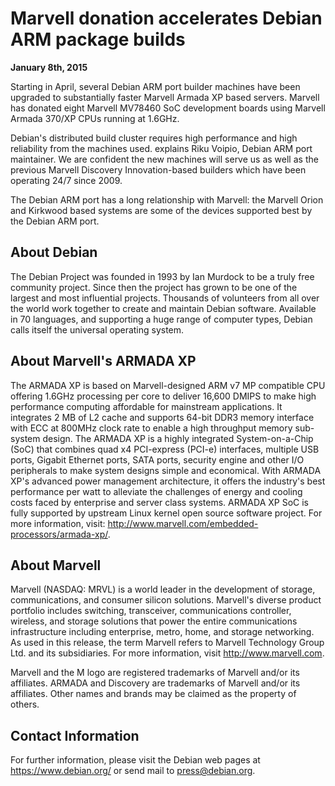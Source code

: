 
Marvell donation accelerates Debian ARM package builds
======================================================


**January 8th, 2015**



Starting in April, several Debian ARM port builder machines have been
upgraded to substantially faster Marvell Armada XP based servers. Marvell has
donated eight Marvell MV78460 SoC development boards using Marvell Armada
370/XP CPUs running at 1.6GHz.




Debian's distributed build cluster requires high performance and high
reliability from the machines used. explains Riku Voipio, Debian ARM port
maintainer. We are confident the new machines will serve us as well as the
previous Marvell Discovery Innovation-based builders which have been operating
24/7 since 2009.




The Debian ARM port has a long relationship with Marvell: the Marvell Orion
and Kirkwood based systems are some of the devices supported best by the Debian
ARM port.



About Debian
------------



The Debian Project was founded in 1993 by Ian Murdock to be a truly free
community project. Since then the project has grown to be one of the
largest and most influential projects. Thousands of volunteers from all
over the world work together to create and maintain Debian software.
Available in 70 languages, and supporting a huge range of computer
types, Debian calls itself the universal operating system.



About Marvell's ARMADA XP
-------------------------



The ARMADA XP is based on Marvell-designed ARM v7 MP compatible CPU offering
1.6GHz processing per core to deliver 16,600 DMIPS to make high performance
computing affordable for mainstream applications. It integrates 2 MB of L2
cache and supports 64-bit DDR3 memory interface with ECC at 800MHz clock rate
to enable a high throughput memory sub-system design. The ARMADA XP is a highly
integrated System-on-a-Chip (SoC) that combines quad x4 PCI-express (PCI-e)
interfaces, multiple USB ports, Gigabit Ethernet ports, SATA ports, security
engine and other I/O peripherals to make system designs simple and economical.
With ARMADA XP's advanced power management architecture, it offers the
industry's best performance per watt to alleviate the challenges of energy and
cooling costs faced by enterprise and server class systems. ARMADA XP SoC is
fully supported by upstream Linux kernel open source software project. For more
information, visit:
<http://www.marvell.com/embedded-processors/armada-xp/>.



About Marvell
-------------



Marvell (NASDAQ: MRVL) is a world leader in the development of storage,
communications, and consumer silicon solutions. Marvell's diverse product
portfolio includes switching, transceiver, communications controller, wireless,
and storage solutions that power the entire communications infrastructure
including enterprise, metro, home, and storage networking. As used in this
release, the term Marvell refers to Marvell Technology Group Ltd. and its
subsidiaries. For more information, visit <http://www.marvell.com>.




Marvell and the M logo are registered trademarks of Marvell and/or its
affiliates. ARMADA and Discovery are trademarks of Marvell and/or its
affiliates. Other names and brands may be claimed as the property of others.



Contact Information
-------------------


For further information, please visit the Debian web pages at
<https://www.debian.org/> or send mail to
<press@debian.org>.



